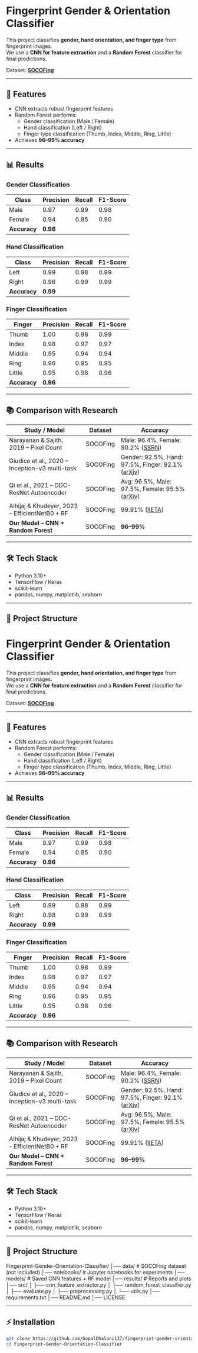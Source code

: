 # Fingerprint Gender & Orientation Classifier

This project classifies **gender, hand orientation, and finger type** from fingerprint images.  
We use a **CNN for feature extraction** and a **Random Forest** classifier for final predictions.  

Dataset: **[SOCOFing](https://www.kaggle.com/datasets/ruizgara/socofing?utm_source=chatgpt.com)**

---

## 🚀 Features
- CNN extracts robust fingerprint features
- Random Forest performs:
  - Gender classification (Male / Female)
  - Hand classification (Left / Right)
  - Finger type classification (Thumb, Index, Middle, Ring, Little)
- Achieves **96–99% accuracy**

---

## 📊 Results

### Gender Classification
| Class   | Precision | Recall | F1-Score |
|---------|-----------|--------|----------|
| Male    | 0.97      | 0.99   | 0.98     |
| Female  | 0.94      | 0.85   | 0.90     |
| **Accuracy** | **0.96** |

### Hand Classification
| Class   | Precision | Recall | F1-Score |
|---------|-----------|--------|----------|
| Left    | 0.99      | 0.98   | 0.99     |
| Right   | 0.98      | 0.99   | 0.99     |
| **Accuracy** | **0.99** |

### Finger Classification
| Finger  | Precision | Recall | F1-Score |
|---------|-----------|--------|----------|
| Thumb   | 1.00      | 0.98   | 0.99     |
| Index   | 0.98      | 0.97   | 0.97     |
| Middle  | 0.95      | 0.94   | 0.94     |
| Ring    | 0.96      | 0.95   | 0.95     |
| Little  | 0.95      | 0.98   | 0.96     |
| **Accuracy** | **0.96** |

---

## 📚 Comparison with Research

| Study / Model | Dataset | Accuracy |
|---------------|---------|----------|
| Narayanan & Sajith, 2019 – Pixel Count | SOCOFing | Male: 96.4%, Female: 90.2% ([SSRN](https://papers.ssrn.com/sol3/Delivery.cfm/SSRN_ID3471862_code3562725.pdf?abstractid=3444032&mirid=1&utm_source=chatgpt.com)) |
| Giudice et al., 2020 – Inception-v3 multi-task | SOCOFing | Gender: 92.5%, Hand: 97.5%, Finger: 92.1% ([arXiv](https://arxiv.org/abs/2007.04931?utm_source=chatgpt.com)) |
| Qi et al., 2021 – DDC-ResNet Autoencoder | SOCOFing | Avg: 96.5%, Male: 97.5%, Female: 95.5% ([arXiv](https://arxiv.org/abs/2108.08233?utm_source=chatgpt.com)) |
| Alhijaj & Khudeyer, 2023 – EfficientNetB0 + RF | SOCOFing | 99.91% ([IIETA](https://iieta.org/download/file/fid/153118?utm_source=chatgpt.com)) |
| **Our Model – CNN + Random Forest** | SOCOFing | **96–99%** |

---

## 🛠️ Tech Stack
- Python 3.10+
- TensorFlow / Keras
- scikit-learn
- pandas, numpy, matplotlib, seaborn

---

## 📂 Project Structure
# Fingerprint Gender & Orientation Classifier

This project classifies **gender, hand orientation, and finger type** from fingerprint images.  
We use a **CNN for feature extraction** and a **Random Forest** classifier for final predictions.  

Dataset: **[SOCOFing](https://www.kaggle.com/datasets/ruizgara/socofing?utm_source=chatgpt.com)**

---

## 🚀 Features
- CNN extracts robust fingerprint features
- Random Forest performs:
  - Gender classification (Male / Female)
  - Hand classification (Left / Right)
  - Finger type classification (Thumb, Index, Middle, Ring, Little)
- Achieves **96–99% accuracy**

---

## 📊 Results

### Gender Classification
| Class   | Precision | Recall | F1-Score |
|---------|-----------|--------|----------|
| Male    | 0.97      | 0.99   | 0.98     |
| Female  | 0.94      | 0.85   | 0.90     |
| **Accuracy** | **0.96** |

### Hand Classification
| Class   | Precision | Recall | F1-Score |
|---------|-----------|--------|----------|
| Left    | 0.99      | 0.98   | 0.99     |
| Right   | 0.98      | 0.99   | 0.99     |
| **Accuracy** | **0.99** |

### Finger Classification
| Finger  | Precision | Recall | F1-Score |
|---------|-----------|--------|----------|
| Thumb   | 1.00      | 0.98   | 0.99     |
| Index   | 0.98      | 0.97   | 0.97     |
| Middle  | 0.95      | 0.94   | 0.94     |
| Ring    | 0.96      | 0.95   | 0.95     |
| Little  | 0.95      | 0.98   | 0.96     |
| **Accuracy** | **0.96** |

---

## 📚 Comparison with Research

| Study / Model | Dataset | Accuracy |
|---------------|---------|----------|
| Narayanan & Sajith, 2019 – Pixel Count | SOCOFing | Male: 96.4%, Female: 90.2% ([SSRN](https://papers.ssrn.com/sol3/Delivery.cfm/SSRN_ID3471862_code3562725.pdf?abstractid=3444032&mirid=1&utm_source=chatgpt.com)) |
| Giudice et al., 2020 – Inception-v3 multi-task | SOCOFing | Gender: 92.5%, Hand: 97.5%, Finger: 92.1% ([arXiv](https://arxiv.org/abs/2007.04931?utm_source=chatgpt.com)) |
| Qi et al., 2021 – DDC-ResNet Autoencoder | SOCOFing | Avg: 96.5%, Male: 97.5%, Female: 95.5% ([arXiv](https://arxiv.org/abs/2108.08233?utm_source=chatgpt.com)) |
| Alhijaj & Khudeyer, 2023 – EfficientNetB0 + RF | SOCOFing | 99.91% ([IIETA](https://iieta.org/download/file/fid/153118?utm_source=chatgpt.com)) |
| **Our Model – CNN + Random Forest** | SOCOFing | **96–99%** |

---

## 🛠️ Tech Stack
- Python 3.10+
- TensorFlow / Keras
- scikit-learn
- pandas, numpy, matplotlib, seaborn

---

## 📂 Project Structure
Fingerprint-Gender-Orientation-Classifier/
│── data/ # SOCOFing dataset (not included)
│── notebooks/ # Jupyter notebooks for experiments
│── models/ # Saved CNN features + RF model
│── results/ # Reports and plots
│── src/
│ ├── cnn_feature_extractor.py
│ ├── random_forest_classifier.py
│ ├── evaluate.py
│ ├── preprocessing.py
│ └── utils.py
│── requirements.txt
│── README.md
│── LICENSE


---

## ⚡ Installation
```bash
git clone https://github.com/Gopalbhalani137/fingerprint-gender-orientation-classifier.git
cd Fingerprint-Gender-Orientation-Classifier

